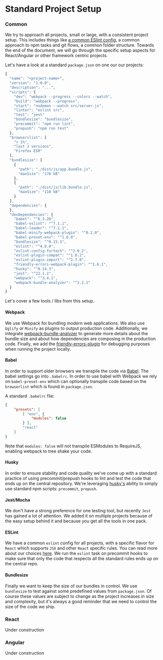 # Standard Project Setup

### Common
We try to approach all projects, small or large, with a consistent project setup. This includes things like [a common ESlint config](https://github.com/FortechRomania/js-team-showcase/blob/master/how-we-work/coding-guidelines.md), a common approach to npm tasks and git flows, a common folder structure. Towards the end of the document, we will go through the specific setup aspects for React/Angular or other framework centric projects.

Let's have a look at a standard `package.json` on one our our projects:
```javascript
{
  "name": "<project-name>",
  "version": "1.0.0",
  "description": "...",
  "scripts": {
    "dev": "webpack --progress --colors --watch",
    "build": "webpack --progress",
    "start": "nodemon --watch src/server.js",
    "linter": "eslint src",
    "test": "jest"
    "bundlesize": "bundlesize",
    "precommit": "npm run lint",
    "prepush": "npm run test"
  },
  "browserslist": [
    "> 1%",
    "last 2 versions",
    "Firefox ESR"
  ],
  "bundlesize": [
    {
      "path": "./dist/js/app.bundle.js",
      "maxSize": "170 kB"
    },
    {
      "path": "./dist/js/lib.bundle.js",
      "maxSize": "110 kB"
    }
  ],
  "dependencies": {
  },
  "devDependencies": {
    "babel": "^6.3.26",
    "babel-eslint": "^7.1.1",
    "babel-loader": "^7.1.1",
    "babel-minify-webpack-plugin": "^0.2.0",
    "babel-preset-env": "^1.6.0",
    "bundlesize": "^0.15.3",
    "eslint": "^4.8.0",
    "eslint-config-fortech": "^2.0.2",
    "eslint-plugin-compat": "^1.0.2",
    "eslint-plugin-import": "^2.7.0",
    "friendly-errors-webpack-plugin": "^1.6.1",
    "husky": "^0.14.3",
    "jest": "^22.1.2",
    "webpack": "^3.4.1",
    "webpack-bundle-analyzer": "^2.2.1"
  }
}
```

Let's cover a few tools / libs from this setup.

#### Webpack
We use Webpack for bundling modern web applications. We also use `Uglify` or `Minify` as plugins to output production code. Additionally, we integrate [webpack-bundle-analyzer](https://www.npmjs.com/package/webpack-bundle-analyzer) to generate more details about the bundle size and about how dependencies are composing in the production code. Finally, we add the [friendly-errors-plugin](https://www.npmjs.com/package/friendly-errors-webpack-plugin) for debugging purposes when running the project locally.

#### Babel
In order to support older browsers we transpile the code via [Babel](https://babeljs.io/). The babel settings go into `.babelrc`. In order to use babel with Webpack we rely on `babel-preset-env` which can optionally transpile code based on the `browserlist` which is found in `package.json`.

A standard `.babelrc` file:
```json
{
    "presets": [
        [ "env", { 
            "modules": false
        } ],
        "react"
    ]
}
```

Note that `modules: false` will not transpile ESModules to RequireJS, enabling webpack to tree shake your code.

#### Husky
In order to ensure stability and code quality we've come up with a standard practice of using precommit/prepush hooks to lint and test the code that ends up on the central repository. We're leveraging [husky's](https://github.com/typicode/husky) ability to simply use standard npm scripts: `precommit`, `prepush`.

#### Jest/Mocha
We don't have a strong preference for one testing tool, but recently `Jest` has gained a lot of attention. We added it on multiple projects because of the easy setup behind it and because you get all the tools in one pack.

#### ESLint
We have a common `eslint` config for all projects, with a specific flavor for `React` which supports `JSX` and other `React` specific rules. You can read more about our choices [here](https://github.com/FortechRomania/js-team-showcase/blob/master/how-we-work/coding-guidelines.md). We run the `eslint` task on precommit hooks to make sure that only the code that respects all the standard rules ends up on the central repo.

#### Bundlesize
Finally we want to keep the size of our bundles in control. We use `bundlesize` to test against some predefined values from `package.json`. Of course these values are subject to change as the project increases in size and complexity, but it's always a good reminder that we need to control the size of the code we ship.

### React
Under construction

### Angular
Under construction
